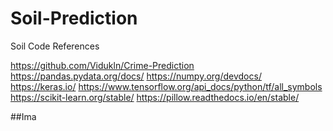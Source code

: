 # Soil-Prediction

Soil Code References

https://github.com/Vidukln/Crime-Prediction
https://pandas.pydata.org/docs/
https://numpy.org/devdocs/
https://keras.io/
https://www.tensorflow.org/api_docs/python/tf/all_symbols
https://scikit-learn.org/stable/
https://pillow.readthedocs.io/en/stable/

##Ima
